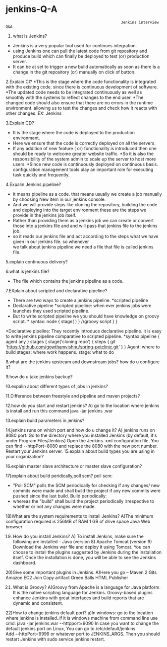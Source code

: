 # jenkins-Q-A
                                                        Jenkins interview Q&A
 1. what is Jenkins?
 * Jenkins is a very popular tool used for continues integration. 
 * using  Jenkins one can pull the latest code from git repository and produce build which can finally be deployed to test (or) production server.
 * It can be at set to trigger a new build automatically as soon as there is a change in the git repository (or) manually  on click of button. 
 
2.Explain CI?
*This is the stage where the code functionality is integrated with the existing code. since there is continuous  development of software.
*The updated code needs to be integrated continuously  as well as smoothly with  the systems to reflect changes to the end user.
*The changed code should also ensure that there are no errors in the runtime environment. allowing 
us to test the changes and check how it reacts with other changes.
EX: Jenkins

3.Explain CD?
* It is the stage where the code is deployed to the production environment.
* Here we ensure that the code is correctly deployed on all the servers.
* If any addition of new feature ( or) functionality is introduced then one should be ready to welcome greater website traffic.
*So it is also the responsibility of the system admin to scale up the server to host more users.
*Since new code is continuously deployed on continuous  basis. configuration management tools play an important role for executing task quickly and frequently.

4.Expalin Jenkins pipeline?
* it means pipeline as a code. that means usually we create a job manually by choosing  New item in our jenkins  console.
* And we will provide steps like cloning the repository, building the code and deploying  into the target environment these are the steps we provide in the jenkins job itself.
* Rather than providing them as a jenkins job we can create or convert those into a jenkins file and and will pass that jenkins file to the jenkins job.
* so it reads our jenkins file and act according to the steps what we have given in our jenkins file. so whenever  
we talk about jenkins  pipeline we  need a file that file is called jenkins file.
 
5.explain continuous delivery?

6.what is jenkins file?
* The file which contains the jenkins pipeline as a code. 

7.EXplain about scripted and declarative pipeline?
* There are two ways to create a jenkins pipeline.
 *scripted pipeline   
 * Declarative pipeline
 *scripted pipeline: when ever jenkins jobs were launches they used scripted pipeline.
 * But to write scripted pipeline we you should have knowledge on groovy script.
             * syntax: node {
                                  stage( ) }
                                           //groovy script
                                }
	        }


 *Declarative pipeline: They recently introduce declarative pipeline. it is easy to write jenkins pipeline         comparative to scripted pipeline.
    *syntax
 pipeline {
    agent any
    }
    stages {
        stage('cloning repo') {
            steps {
                git 'https://github.com/gowthamvishnu/spring-petclinic.git'
            }
        }
Agent:  where to build
stages: where work happens.
stage: what to do

8.what are the jenkins upstream and downstream  jobs? how do u configure it?

9.how do u take jenkins backup?

10.expalin about different types of jobs in jenkins?

11.Difference between freestyle and pipeline and maven projects?

12.how do you start and  restart jenkins?
A) go to the location where jenkins is install and run this command  java -jar jenkins .war

13.explain build parameters in jenkins?

14.jenkins runs on which port and how do u change it?
A) jenkins runs on 8080 port.
   Go to the directory where you installed Jenkins (by default, it's under Program Files/Jenkins)
   Open the Jenkins. xml configuration file.
   You can find --httpPort=8080 and replace the 8080 with the new port number.
   Restart your Jenkins server.
15.explain about build types you  are using in your  organization?

16.explain master slave architecture or master slave configuration?

17)explain about build peridically,poll scm?
   poll scm:
  * "Poll SCM" polls the SCM periodically for checking if any changes/ new commits were made and shall build the project if any new commits were pushed since the last build. 
   Build periodically:
  *  whereas the "build" shall build the project periodically irrespective to whether or not any changes were made.

18)What are the system requirements to install Jenkins?
A)The minimum configuration required is 
256MB of RAM
1 GB of drive space
Java
Web browser

19) How do you install Jenkins?
A) To install Jenkins, make sure the following are installed –
Java (version 8)
Apache Tomcat (version 9)
Download the Jenkins war file and deploy it using Tomcat. You can choose to install the plugins suggested by Jenkins during the installation itself. Once the installation is done, you will be able to see the Jenkins dashboard.

20)Give some important plugins in Jenkins.
A)Here you go –
Maven 2
Gits
Amazon EC2
Join
Copy artifact
Green Balls
HTML Publisher

21) What is Groovy?
A)Groovy from Apache is a language for Java platform. It is the native scripting language for Jenkins. Groovy-based plugins enhance Jenkins with great interfaces and build reports that are dynamic and consistent.

22)How to change jenkins default port?
a)In windows:
  go to the location where jenkins is installed..if it is windows machine from command line use  
  cmd: java -jar jenkins.war --httpport=9090
  In case you want to change the default jenkins port on Linux,
  You can go to /etc/default/jenkins  
  Add --httpPort=9999 or whatever port to JENKINS_ARGS.
  Then you should restart Jenkins with sudo service jenkins restart.

